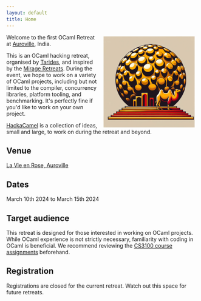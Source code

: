 ```yaml
---
layout: default
title: Home
---
```


<img src="assets/OCamlMatrimandir.png" alt="OCamlMatrimandir" style="width:
240px; float: right; padding-right: 0.5rem; padding-left: 0.5rem; padding-top:
0.4rem;"/> 
Welcome to the first OCaml Retreat at [Auroville](https://auroville.org/),
India.

This is an OCaml hacking retreat, organised by [Tarides](https://tarides.com/),
and inspired by the [Mirage Retreats](https://retreat.mirage.io/). During the
event, we hope to work on a variety of OCaml projects, including but not limited
to the compiler, concurrency libraries, platform tooling, and benchmarking. It's
perfectly fine if you'd like to work on your own project.

[HackaCamel](https://github.com/tarides/HackaCamel) is a collection of ideas,
small and large, to work on during the retreat and beyond.

## Venue

[La Vie en Rose, Auroville](https://www.holychichomes.com/auroville)

## Dates

March 10th 2024 to March 15th 2024

## Target audience

This retreat is designed for those interested in working on OCaml projects.
While OCaml experience is not strictly necessary, familiarity with coding in
OCaml is beneficial. We recommend reviewing the [CS3100 course
assignments](https://github.com/kayceesrk/cs3100_m20/blob/gh-pages/README.md)
beforehand.

## Registration

Registrations are closed for the current retreat. Watch out this space for
future retreats.
